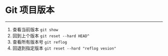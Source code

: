 # Git 项目版本
---

1. 查看当前版本
	`git show`
2. 回到上个版本
	`git reset --hard HEAD^`
3. 查看所有版本号
	`git reflog`
4. 回退到指定版本
	`git reset --hard "reflog vesion"`
